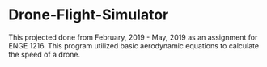 # Drone-Flight-Simulator
This projected done from February, 2019 - May, 2019 as an assignment for ENGE 1216.
This program utilized basic aerodynamic equations to calculate the speed of a drone.
